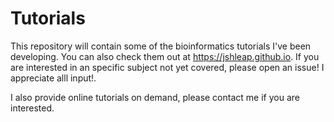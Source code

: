 # Tutorials
This repository will contain some of the bioinformatics tutorials I've been developing. You can also check them out at https://jshleap.github.io.
If you are interested in an specific subject not yet covered, please open an issue! I appreciate alll input!.

I also provide online tutorials on demand, please contact me if you are interested.
